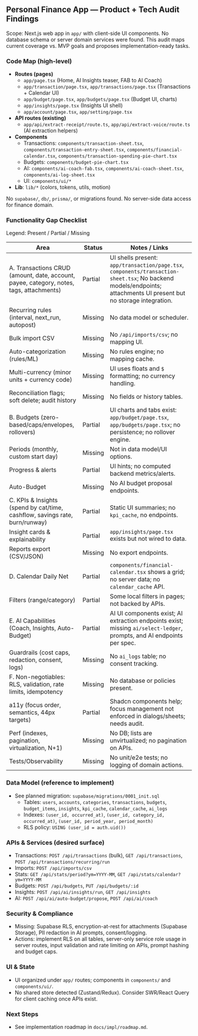 ## Personal Finance App — Product + Tech Audit Findings

Scope: Next.js web app in `app/` with client-side UI components. No database schema or server domain services were found. This audit maps current coverage vs. MVP goals and proposes implementation-ready tasks.

### Code Map (high-level)
- **Routes (pages)**
  - `app/page.tsx` (Home, AI Insights teaser, FAB to AI Coach)
  - `app/transaction/page.tsx`, `app/transactions/page.tsx` (Transactions + Calendar UI)
  - `app/budget/page.tsx`, `app/budgets/page.tsx` (Budget UI, charts)
  - `app/insights/page.tsx` (Insights UI shell)
  - `app/account/page.tsx`, `app/setting/page.tsx`
- **API routes (existing)**
  - `app/api/extract-receipt/route.ts`, `app/api/extract-voice/route.ts` (AI extraction helpers)
- **Components**
  - Transactions: `components/transaction-sheet.tsx`, `components/transaction-entry-sheet.tsx`, `components/financial-calendar.tsx`, `components/transaction-spending-pie-chart.tsx`
  - Budgets: `components/budget-pie-chart.tsx`
  - AI: `components/ai-coach-fab.tsx`, `components/ai-coach-sheet.tsx`, `components/ai-log-sheet.tsx`
  - UI: `components/ui/*`
- **Lib**: `lib/*` (colors, tokens, utils, motion)

No `supabase/`, `db/`, `prisma/`, or migrations found. No server-side data access for finance domain.

### Functionality Gap Checklist

Legend: Present / Partial / Missing

| Area | Status | Notes / Links |
|---|---|---|
| A. Transactions CRUD (amount, date, account, payee, category, notes, tags, attachments) | Partial | UI shells present: `app/transaction/page.tsx`, `components/transaction-sheet.tsx`; No backend models/endpoints; attachments UI present but no storage integration. |
| Recurring rules (interval, next_run, autopost) | Missing | No data model or scheduler. |
| Bulk import CSV | Missing | No `/api/imports/csv`; no mapping UI. |
| Auto-categorization (rules/ML) | Missing | No rules engine; no mapping cache. |
| Multi-currency (minor units + currency code) | Missing | UI uses floats and `$` formatting; no currency handling. |
| Reconciliation flags; soft delete; audit history | Missing | No fields or history tables. |
| B. Budgets (zero-based/caps/envelopes, rollovers) | Partial | UI charts and tabs exist: `app/budget/page.tsx`, `app/budgets/page.tsx`; no persistence; no rollover engine. |
| Periods (monthly, custom start day) | Missing | Not in data model/UI options. |
| Progress & alerts | Partial | UI hints; no computed backend metrics/alerts. |
| Auto-Budget | Missing | No AI budget proposal endpoints. |
| C. KPIs & Insights (spend by cat/time, cashflow, savings rate, burn/runway) | Partial | Static UI summaries; no `kpi_cache`, no endpoints. |
| Insight cards & explainability | Partial | `app/insights/page.tsx` exists but not wired to data. |
| Reports export (CSV/JSON) | Missing | No export endpoints. |
| D. Calendar Daily Net | Partial | `components/financial-calendar.tsx` shows a grid; no server data; no `calendar_cache` API. |
| Filters (range/category) | Partial | Some local filters in pages; not backed by APIs. |
| E. AI Capabilities (Coach, Insights, Auto-Budget) | Partial | AI UI components exist; AI extraction endpoints exist; missing `ai/select-ledger`, prompts, and AI endpoints per spec. |
| Guardrails (cost caps, redaction, consent, logs) | Missing | No `ai_logs` table; no consent tracking. |
| F. Non-negotiables: RLS, validation, rate limits, idempotency | Missing | No database or policies present. |
| a11y (focus order, semantics, 44px targets) | Partial | Shadcn components help; focus management not enforced in dialogs/sheets; needs audit. |
| Perf (indexes, pagination, virtualization, N+1) | Missing | No DB; lists are unvirtualized; no pagination on APIs. |
| Tests/Observability | Missing | No unit/e2e tests; no logging of domain actions. |

### Data Model (reference to implement)
- See planned migration: `supabase/migrations/0001_init.sql`
  - Tables: `users`, `accounts`, `categories`, `transactions`, `budgets`, `budget_items`, `insights`, `kpi_cache`, `calendar_cache`, `ai_logs`
  - Indexes: `(user_id, occurred_at)`, `(user_id, category_id, occurred_at)`, `(user_id, period_year, period_month)`
  - RLS policy: `USING (user_id = auth.uid())`

### APIs & Services (desired surface)
- Transactions: `POST /api/transactions` (bulk), `GET /api/transactions`, `POST /api/transactions/recurring/run`
- Imports: `POST /api/imports/csv`
- Stats: `GET /api/stats/period?ym=YYYY-MM`, `GET /api/stats/calendar?ym=YYYY-MM`
- Budgets: `POST /api/budgets`, `PUT /api/budgets/:id`
- Insights: `POST /api/ai/insights/run`, `GET /api/insights`
- AI: `POST /api/ai/auto-budget/propose`, `POST /api/ai/coach`

### Security & Compliance
- Missing: Supabase RLS, encryption-at-rest for attachments (Supabase Storage), PII redaction in AI prompts, consent/logging.
- Actions: implement RLS on all tables, server-only service role usage in server routes, input validation and rate limiting on APIs, prompt hashing and budget caps.

### UI & State
- UI organized under `app/` routes; components in `components/` and `components/ui/`.
- No shared store detected (Zustand/Redux). Consider SWR/React Query for client caching once APIs exist.

### Next Steps
- See implementation roadmap in `docs/impl/roadmap.md`.


